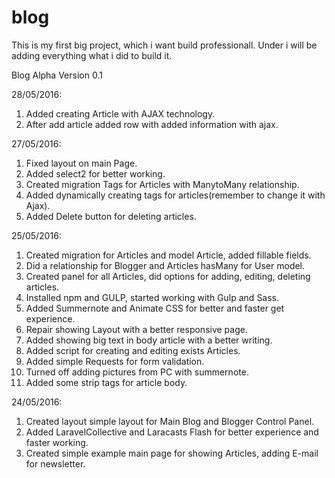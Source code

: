 # blog

This is my first big project, which i want build professionall. Under i will be adding everything what i did to build it.

Blog Alpha Version 0.1

28/05/2016:

1. Added creating Article with AJAX technology.
2. After add article added row with added information with ajax.

27/05/2016:

1. Fixed layout on main Page.
2. Added select2 for better working.
3. Created migration Tags for Articles with ManytoMany relationship.
4. Added dynamically creating tags for articles(remember to change it with Ajax).
5. Added Delete button for deleting articles.

25/05/2016:

  1. Created migration for Articles and model Article, added fillable fields.
  2. Did a relationship for Blogger and Articles hasMany for User model.
  3. Created panel for all Articles, did options for adding, editing, deleting articles.
  4. Installed npm and GULP, started working with Gulp and Sass.
  5. Added Summernote and Animate CSS for better and faster get experience.
  6. Repair showing Layout with a better responsive page.
  7. Added showing big text in body article with a better writing.
  8. Added script for creating and editing exists Articles.
  9. Added simple Requests for form validation.
  10. Turned off adding pictures from PC with summernote.
  11. Added some strip tags for article body.

24/05/2016:

  1. Created layout simple layout for Main Blog and Blogger Control Panel.
  2. Added LaravelCollective and Laracasts Flash for better experience and faster working.
  3. Created simple example main page for showing Articles, adding E-mail for newsletter.
